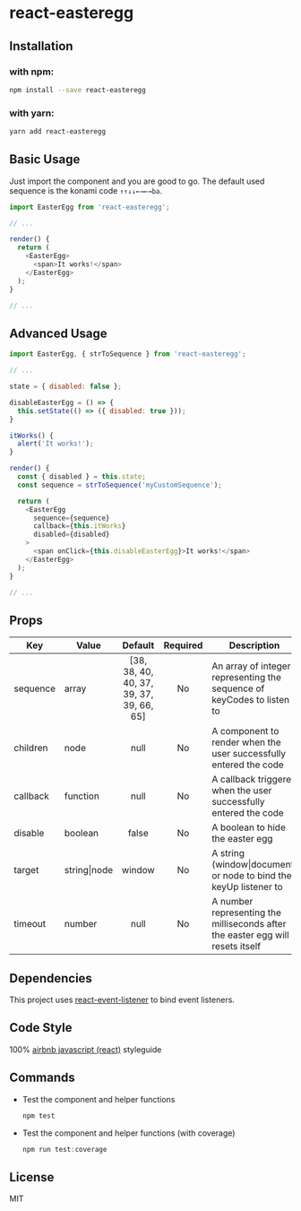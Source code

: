 # react-easteregg

## Installation

### with npm:

```sh
npm install --save react-easteregg
```

### with yarn:

```sh
yarn add react-easteregg
```

## Basic Usage

Just import the component and you are good to go. The default used sequence is the konami code `↑↑↓↓←→←→ba`.

```javascript
import EasterEgg from 'react-easteregg';

// ...

render() {
  return (
    <EasterEgg>
      <span>It works!</span>
    </EasterEgg>
  );
}

// ...
```

## Advanced Usage

```javascript
import EasterEgg, { strToSequence } from 'react-easteregg';

// ...

state = { disabled: false };

disableEasterEgg = () => {
  this.setState(() => ({ disabled: true }));
}

itWorks() {
  alert('It works!');
}

render() {
  const { disabled } = this.state;
  const sequence = strToSequence('myCustomSequence');

  return (
    <EasterEgg
      sequence={sequence}
      callback={this.itWorks}
      disabled={disabled}
    >
      <span onClick={this.disableEasterEgg}>It works!</span>
    </EasterEgg>
  );
}

// ...
```

## Props
| Key       | Value          | Default     | Required | Description                                                                                           |
|-----------|----------------|:-----------:|:--------:|-------------------------------------------------------------------------------------------------------|
| sequence  | array          | [38, 38, 40, 40, 37, 39, 37, 39, 66, 65]   | No       | An array of integer representing the sequence of keyCodes to listen to |
| children  | node           | null        | No       | A component to render when the user successfully entered the code                                     |
| callback  | function       | null        | No       | A callback triggered when the user successfully entered the code                                      |
| disable   | boolean        | false       | No       | A boolean to hide the easter egg                                                                      |
| target    | string\|node   | window      | No       | A string (window\|document) or node to bind the keyUp listener to                                     |
| timeout   | number         | null        | No       | A number representing the milliseconds after the easter egg will resets itself                        |

## Dependencies
This project uses [react-event-listener](https://www.npmjs.com/package/react-event-listener) to bind event listeners.

## Code Style
100% [airbnb javascript (react)](https://github.com/airbnb/javascript/tree/master/react) styleguide

## Commands
- Test the component and helper functions

  ```javascript
  npm test
  ```

- Test the component and helper functions (with coverage)

  ```javascript
  npm run test:coverage
  ```

## License

MIT
